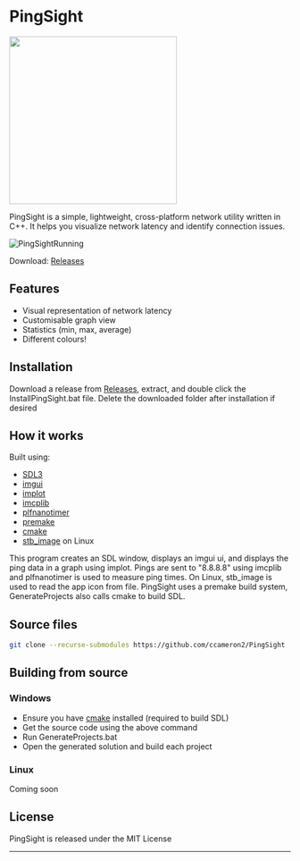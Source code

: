 # PingSight
<img src="https://github.com/user-attachments/assets/e5bee8e3-a8ac-4859-a8d6-6fc3a90c4b75" width="300" height="300" />

PingSight is a simple, lightweight, cross-platform network utility written in C++. It helps you visualize network latency and identify connection issues.

![PingSightRunning](https://github.com/user-attachments/assets/e0386d29-076f-43ee-ab3c-d4938873a453)

Download: [Releases](https://github.com/ccameron2/PingSight/releases)

## Features
- Visual representation of network latency
- Customisable graph view
- Statistics (min, max, average)
- Different colours!

## Installation
Download a release from [Releases](https://github.com/ccameron2/PingSight/releases), extract, and double click the InstallPingSight.bat file.
Delete the downloaded folder after installation if desired

## How it works

Built using:
- [SDL3](https://github.com/libsdl-org/SDL)
- [imgui](https://github.com/ocornut/imgui)
- [implot](https://github.com/epezent/implot)
- [imcplib](https://github.com/markondej/cpp-icmplib)
- [plfnanotimer](https://github.com/mattreecebentley/plf_nanotimer)
- [premake](https://github.com/premake/premake-core)
- [cmake](https://github.com/Kitware/CMake)
- [stb_image](https://github.com/nothings/stb/blob/master/stb_image.h) on Linux

This program creates an SDL window, displays an imgui ui, and displays the ping data in a graph using implot. 
Pings are sent to "8.8.8.8" using imcplib and plfnanotimer is used to measure ping times.
On Linux, stb_image is used to read the app icon from file.
PingSight uses a premake build system, GenerateProjects also calls cmake to build SDL.

## Source files
```bash
git clone --recurse-submodules https://github.com/ccameron2/PingSight
```
## Building from source

### Windows
- Ensure you have [cmake](https://github.com/Kitware/CMake) installed (required to build SDL)
- Get the source code using the above command
- Run GenerateProjects.bat
- Open the generated solution and build each project

### Linux
Coming soon
## License

PingSight is released under the MIT License

---
